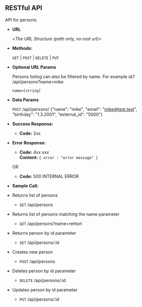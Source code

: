 **RESTful API**
----
  API for persons.

* **URL**

  <_The URL Structure (path only, no root url)_>

* **Methods:**
  
  `GET` | `POST` | `DELETE` | `PUT`
  
*  **Optional URL Params**

   Persons listing can also be filtered by name. For example `GET` /api/persons?name=mike 

   `name=[string]`

* **Data Params**

  `POST` /api/persons/
  {"name": "mike", "email": "mike@test.test", "birthday": "1.3.2001", "external_id": "5000"}
  
* **Success Response:**
  
  * **Code:** 2xx <br />
 
* **Error Response:**

  * **Code:** 4xx xxx <br />
  **Content:** `{ error : "error message" }`

  OR

  * **Code:** 500 INTERNAL ERROR <br />



* **Sample Call:**
 * Returns list of persons
    * `GET`	/api/persons  
 
 * Returns list of persons matching the name parameter
    * `GET`	/api/persons?name=rehtori
 
 * Returns person by id parameter
    * `GET`	/api/persons/:id
 
 * Creates new person
    * `POST`	/api/persons
 
 * Deletes person by id parameter
    * `DELETE`	/api/persons/:id
 
 * Updates person by id parameter
    * `PUT`	/api/persons/:id
